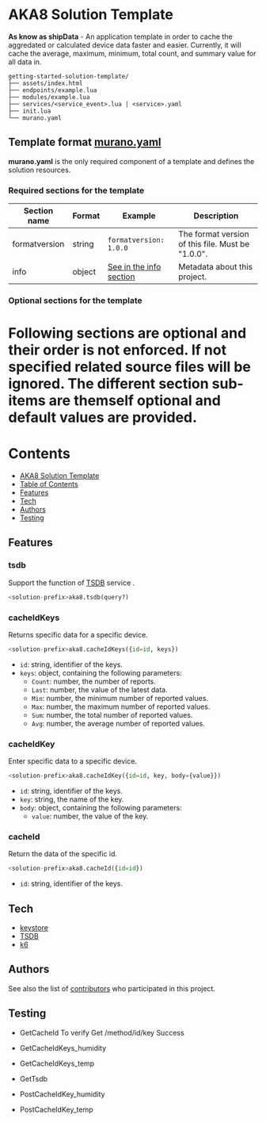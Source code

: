 # AKA8 Solution Template

**As know as shipData** - An application template in order to cache the aggredated or calculated device data faster and easier. Currently, it will cache the average, maximum, minimum, total count, and summary value for all data in.


```
getting-started-solution-template/
├── assets/index.html
├── endpoints/example.lua
├── modules/example.lua
├── services/<service_event>.lua | <service>.yaml
├── init.lua
└── murano.yaml
```

## Template format [murano.yaml](./murano.yaml)

**murano.yaml** is the only required component of a template and defines the solution resources.

### Required sections for the template

Section name  | Format | Example                                  | Description
--------------|--------|------------------------------------------|----------------------------------
formatversion | string | `formatversion: 1.0.0`                   | The format version of this file. Must be "1.0.0".
info          | object | [See in the info section](#info-section) | Metadata about this project.

### Optional sections for the template

Following sections are optional and their order is not enforced. If not specified related source files will be ignored. The different section sub-items are themself optional and default values are provided.
=======
Contents
=================

<!--ts-->
   * [AKA8 Solution Template](#aka8-solution-template)
   * [Table of Contents](#table-of-contents)
   * [Features](#features)
   * [Tech](#tech)
   * [Authors](#authors)
   * [Testing](#testing)
<!--te-->

## Features
### tsdb
Support the function of [TSDB](http://docs.exosite.com/reference/services/tsdb/) service .

```python
<solution-prefix>aka8.tsdb(query?)
```
### cacheIdKeys
Returns specific data for a specific device.
```python
<solution-prefix>aka8.cacheIdKeys({id=id, keys})
```
- `id`: string, identifier of the keys.
- `keys`: object, containing the following parameters:
   - `Count`: number, the number of reports.
   - `Last`: number, the value of the latest data.
   - `Min`: number, the minimum number of reported values.
   - `Max`: number, the maximum number of reported values.
   - `Sum`: number, the total number of reported values.
   - `Avg`: number, the average number of reported values.

### cacheIdKey
Enter specific data to a specific device.
```python
<solution-prefix>aka8.cacheIdKey({id=id, key, body={value}})
```
- `id`: string, identifier of the keys.
- `key`: string, the name of the key.
- `body`: object, containing the following parameters:
   - `value`: number, the value of the key.

### cacheId
Return the data of the specific id.
```python
<solution-prefix>aka8.cacheId({id=id})
```
- `id`: string, identifier of the keys.


## Tech
* [keystore](http://docs.exosite.com/reference/services/keystore/)
* [TSDB](http://docs.exosite.com/reference/services/tsdb/)
* [k6](https://k6.io/)


## Authors
See also the list of [contributors](https://github.com/exosite/hackathon2018-aka8/contributors) who participated in this project.

## Testing
* GetCacheId
To verify Get /method/id/key Success

* GetCacheIdKeys_humidity

* GetCacheIdKeys_temp

* GetTsdb

* PostCacheIdKey_humidity

* PostCacheIdKey_temp
